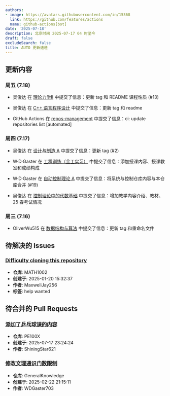 ```yaml
---
authors:
- image: https://avatars.githubusercontent.com/in/15368
  link: https://github.com/features/actions
  name: github-actions[bot]
date: '2025-07-18'
description: 北京时间 2025-07-17 04 时至今
draft: false
excludeSearch: false
title: AUTO 更新速递
---
```


## 更新内容

### 周五 (7.18)

- 吴俊达 在 [理论力学Ⅱ](https://github.com/HITSZ-OpenAuto/EMEC1002) 中提交了信息：更新 tag 和 README 课程性质 (#13)

- 吴俊达 在 [C++ 语言程序设计](https://github.com/HITSZ-OpenAuto/COMP2014) 中提交了信息：更新 tag 和 readme

- GitHub Actions 在 [repos-management](https://github.com/HITSZ-OpenAuto/repos-management) 中提交了信息：ci: update repositories list [automated]

### 周四 (7.17)

- 吴俊达 在 [设计与制造 A](https://github.com/HITSZ-OpenAuto/MECH2019) 中提交了信息：更新 tag (#2)

- W·D·Gaster 在 [工程训练（金工实习）](https://github.com/HITSZ-OpenAuto/ENGG1002) 中提交了信息：添加授课内容、授课教室和成绩构成

- W·D·Gaster 在 [自动控制理论 A](https://github.com/HITSZ-OpenAuto/AUTO3001A) 中提交了信息：将系统与控制仓库内容与本仓库合并 (#19)

- 吴俊达 在 [控制理论中的代数基础](https://github.com/HITSZ-OpenAuto/AUTO2006) 中提交了信息：增加教学内容介绍、教材、25 春考试情况

### 周三 (7.16)

- OliverWu515 在 [数据结构与算法](https://github.com/HITSZ-OpenAuto/COMP2050) 中提交了信息：更新 tag 和重命名文件

## 待解决的 Issues

### [Difficulty cloning this repository](https://github.com/HITSZ-OpenAuto/MATH1002/issues/13)

- **仓库**: MATH1002
- **创建于**: 2025-01-20 15:32:37
- **作者**: MaxwellJay256
- **标签**: help wanted

## 待合并的 Pull Requests

### [添加了乒乓球课的内容](https://github.com/HITSZ-OpenAuto/PE100X/pull/18)

- **仓库**: PE100X
- **创建于**: 2025-07-17 23:24:24
- **作者**: ShiningStar621

### [修改文理通识门数限制](https://github.com/HITSZ-OpenAuto/GeneralKnowledge/pull/6)

- **仓库**: GeneralKnowledge
- **创建于**: 2025-02-22 21:15:11
- **作者**: WDGaster703


